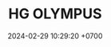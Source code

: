 ---
layout: teamCard
permalink: /team/:title.html
categories: surjohto042024 norteMayo ljmy24 partido1 partido3  partido4 partido5 partido6  partido8 partido9 partido10 partido11 30 LI
maincover: /assets/logos/HGOLYMPUS.png
puntosLJMAYO24: #26
date: 2024-02-29 10:29:20 +0700
title: HG OLYMPUS
tag: johto042024
color: black
puntosLJ202404: 12
grupo: sur
background: '#F16C38'
cover: /assets/backCard.png
team: HG OLYMPUS
ID: HG
pj: 
pt1: 
pt2: 
pt3: 
pt4: 
pt5: 
pt6: 
pt7: 
pt8: 
pt9: 
pt10: 
pt11: 
#PARTIDO 1
j1: RONDA 1
p1: HG OL
pp1: TAE
r1: 
bg1: rock
rr1: 
#PARTIDO 2
j2: RONDA 2
p2: HG OL
pp2: GOD
bg2: rock
r2: 
rr2: 
#PARTIDO 3
j3: RONDA 3
p3: SOJ
pp3: HG OL
bg3: rock
r3: 
rr3:
#PARTIDO 4
j4: RONDA 4
p4: HG BETA
pp4: HG OL
bg4: rock
r4: 
rr4:
#PARTIDO 5
j5: RONDA 5
p5: E7J
pp5: HG OL
bg5: rock
r5: 
rr5:
#PARTIDO 6
j6: RONDA 6
p6: HG OL
pp6: EK
bg6: rock
r6: 
rr6: 
#PARTIDO 7
j7: RONDA 7
p7:  HG OL
pp7: NL
bg7: rock
r7: 
rr7: 
#PARTIDO 8
j8: RONDA 8
p8:  HG OL
pp8: NS
bg8: rock
rr8: 
r8: 
#PARTIDO 9
j9: RONDA 9
p9:  CS
pp9: HG OL
bg9: rock
r9: 
rr9: 
#PARTIDO 10
j10: RONDA 10
p10: RNT
pp10: HG OL
bg10: rock
r10: 
rr10:
#PARTIDO 11
j11: RONDA 11
p11: HG OL
pp11: I2A
bg11: rock
r11: 
rr11:
stream: <i class="fa-brands fa-twitch text-white"></i>






















# pj: 11
# pt1: 2
# pt2: 2
# pt3: 2
# pt4: 2
# pt5: 3
# pt6: 1
# pt7: 3
# pt8: 3
# pt9: 3
# pt10: 2
# pt11: 3
# p1:  HGO
# r1: 2
# rr1: 1
# bg1: bg-info
# pp1: S.VANGUARD
# p2: SOJ
# r2: 1
# bg2: bg-info
# rr2: 2
# pp2: HGO
# p3:  HGO
# r3: 2
# bg3: bg-info
# rr3: 1
# pp3: HG REGIOS
# p4:  HGO
# r4: 2
# bg4: bg-info
# rr4: 1
# pp4: ZODIAC
# p5:  HGO
# r5: 3
# rr5: 0
# bg5: bg-success
# pp5: MBO
# p6:  HGO
# r6: 1
# bg6: bg-warning
# rr6: 2
# pp6: LASTH BREATH
# p7:  DFS RUBY
# r7: 0
# rr7: 3
# bg7: bg-success
# pp7: HGO
# p8:  HGO
# r8: 3
# bg8: bg-success
# rr8: 0
# pp8: NO SMITE
# p9:  HGO
# r9: 3
# rr9: 0
# bg9: bg-success
# pp9: JAS
# p10:  HGO
# r10: 2
# rr10: 1
# bg10: bg-info
# pp10: DFS DMD
# info: 30/05/24
# hora: '21:20'
# p11:  HGO
# pp11: T. SATISFACTION
# r11: 3
# rr11: 0
# bg11: bg-success
##torneos
rango: ACERO
bg: 
torneo1: 
tps1: 
tb1: 
timg1: 
---